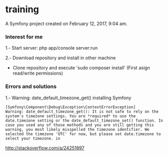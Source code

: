 training
========

A Symfony project created on February 12, 2017, 9:04 am.

### Interest for me

1.- Start server: php app/console server:run

2.- Download repository and install in other machine

* Clone repository and execute 'sudo composer install' (First asign read/write permissions)

### Errors and solutions

1.- Warning: date_default_timezone_get() installing Symfony

`[Symfony\Component\Debug\Exception\ContextErrorException]                                     Warning: date_default_timezone_get(): It is not safe to rely on the system's timezone settings.
You are *required* to use the date.timezone setting or the date_default_timezone_set() function.
In case you used any of those methods and you are still getting this warning, you most likely
misspelled the timezone identifier. We selected the timezone 'UTC' for now, but please set
date.timezone to select your timezone. in `

http://stackoverflow.com/a/24251897
